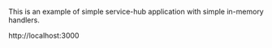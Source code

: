 This is an example of simple service-hub application with simple in-memory handlers.

http://localhost:3000
